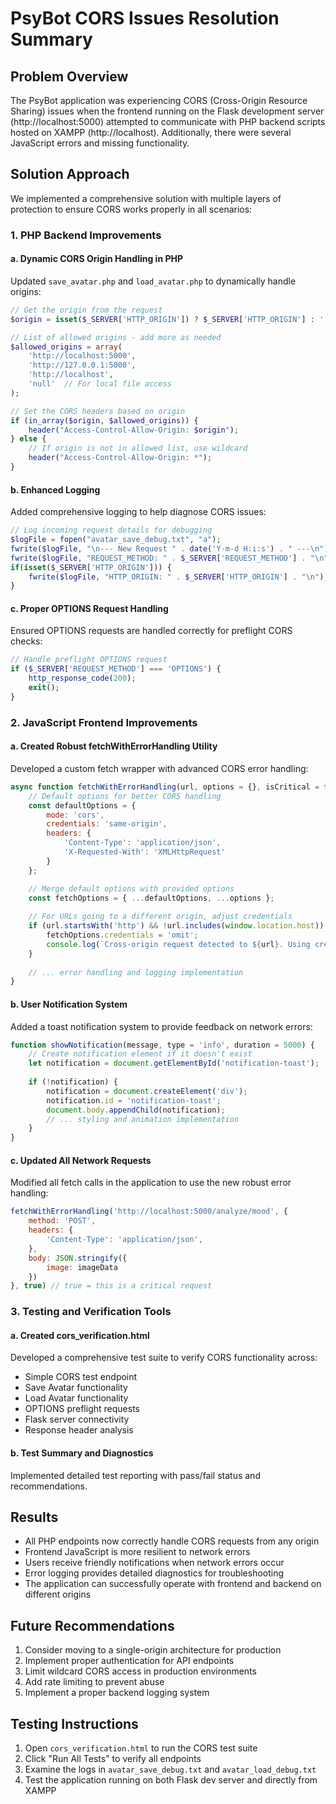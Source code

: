 # PsyBot CORS Issues Resolution Summary

## Problem Overview
The PsyBot application was experiencing CORS (Cross-Origin Resource Sharing) issues when the frontend running on the Flask development server (http://localhost:5000) attempted to communicate with PHP backend scripts hosted on XAMPP (http://localhost). Additionally, there were several JavaScript errors and missing functionality.

## Solution Approach
We implemented a comprehensive solution with multiple layers of protection to ensure CORS works properly in all scenarios:

### 1. PHP Backend Improvements

#### a. Dynamic CORS Origin Handling in PHP
Updated `save_avatar.php` and `load_avatar.php` to dynamically handle origins:
```php
// Get the origin from the request
$origin = isset($_SERVER['HTTP_ORIGIN']) ? $_SERVER['HTTP_ORIGIN'] : '';

// List of allowed origins - add more as needed
$allowed_origins = array(
    'http://localhost:5000',
    'http://127.0.0.1:5000',
    'http://localhost',
    'null'  // For local file access
);

// Set the CORS headers based on origin
if (in_array($origin, $allowed_origins)) {
    header("Access-Control-Allow-Origin: $origin");
} else {
    // If origin is not in allowed list, use wildcard
    header("Access-Control-Allow-Origin: *");
}
```

#### b. Enhanced Logging
Added comprehensive logging to help diagnose CORS issues:
```php
// Log incoming request details for debugging
$logFile = fopen("avatar_save_debug.txt", "a");
fwrite($logFile, "\n--- New Request " . date('Y-m-d H:i:s') . " ---\n");
fwrite($logFile, "REQUEST_METHOD: " . $_SERVER['REQUEST_METHOD'] . "\n");
if(isset($_SERVER['HTTP_ORIGIN'])) {
    fwrite($logFile, "HTTP_ORIGIN: " . $_SERVER['HTTP_ORIGIN'] . "\n");
}
```

#### c. Proper OPTIONS Request Handling
Ensured OPTIONS requests are handled correctly for preflight CORS checks:
```php
// Handle preflight OPTIONS request
if ($_SERVER['REQUEST_METHOD'] === 'OPTIONS') {
    http_response_code(200);
    exit();
}
```

### 2. JavaScript Frontend Improvements

#### a. Created Robust fetchWithErrorHandling Utility
Developed a custom fetch wrapper with advanced CORS error handling:
```javascript
async function fetchWithErrorHandling(url, options = {}, isCritical = false) {
    // Default options for better CORS handling
    const defaultOptions = {
        mode: 'cors',
        credentials: 'same-origin',
        headers: {
            'Content-Type': 'application/json',
            'X-Requested-With': 'XMLHttpRequest'
        }
    };

    // Merge default options with provided options
    const fetchOptions = { ...defaultOptions, ...options };
    
    // For URLs going to a different origin, adjust credentials
    if (url.startsWith('http') && !url.includes(window.location.host)) {
        fetchOptions.credentials = 'omit';
        console.log(`Cross-origin request detected to ${url}. Using credentials: omit`);
    }
    
    // ... error handling and logging implementation
}
```

#### b. User Notification System
Added a toast notification system to provide feedback on network errors:
```javascript
function showNotification(message, type = 'info', duration = 5000) {
    // Create notification element if it doesn't exist
    let notification = document.getElementById('notification-toast');
    
    if (!notification) {
        notification = document.createElement('div');
        notification.id = 'notification-toast';
        document.body.appendChild(notification);
        // ... styling and animation implementation
    }
}
```

#### c. Updated All Network Requests
Modified all fetch calls in the application to use the new robust error handling:
```javascript
fetchWithErrorHandling('http://localhost:5000/analyze/mood', {
    method: 'POST',
    headers: {
        'Content-Type': 'application/json',
    },
    body: JSON.stringify({
        image: imageData
    })
}, true) // true = this is a critical request
```

### 3. Testing and Verification Tools

#### a. Created cors_verification.html
Developed a comprehensive test suite to verify CORS functionality across:
- Simple CORS test endpoint
- Save Avatar functionality
- Load Avatar functionality
- OPTIONS preflight requests
- Flask server connectivity
- Response header analysis

#### b. Test Summary and Diagnostics
Implemented detailed test reporting with pass/fail status and recommendations.

## Results
- All PHP endpoints now correctly handle CORS requests from any origin
- Frontend JavaScript is more resilient to network errors
- Users receive friendly notifications when network errors occur
- Error logging provides detailed diagnostics for troubleshooting
- The application can successfully operate with frontend and backend on different origins

## Future Recommendations
1. Consider moving to a single-origin architecture for production
2. Implement proper authentication for API endpoints
3. Limit wildcard CORS access in production environments
4. Add rate limiting to prevent abuse
5. Implement a proper backend logging system

## Testing Instructions
1. Open `cors_verification.html` to run the CORS test suite
2. Click "Run All Tests" to verify all endpoints
3. Examine the logs in `avatar_save_debug.txt` and `avatar_load_debug.txt`
4. Test the application running on both Flask dev server and directly from XAMPP
